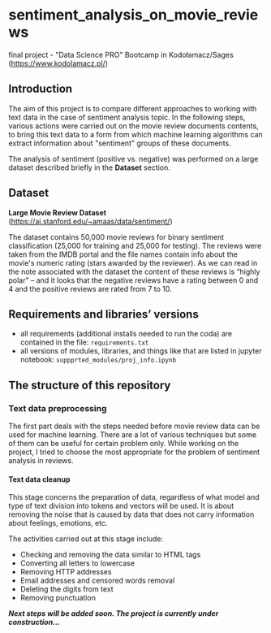 # sentiment_analysis_on_movie_reviews
final project - "Data Science PRO" Bootcamp in Kodołamacz/Sages (https://www.kodolamacz.pl/)

## Introduction
The aim of this project is to compare different approaches to working with text data in the case of sentiment analysis topic. In the following steps, various actions were carried out on the movie review documents contents, to bring this text data to a form from which machine learning algorithms can extract information about "sentiment" groups of these documents.

The analysis of sentiment (positive vs. negative) was performed on a large dataset described briefly in the **Dataset** section.

## Dataset
**Large Movie Review Dataset** (https://ai.stanford.edu/~amaas/data/sentiment/)

The dataset contains 50,000 movie reviews for binary sentiment classification (25,000 for training and 25,000 for testing). The reviews were taken from the IMDB portal and the file names contain info about the movie's numeric rating (stars awarded by the reviewer). As we can read in the note associated with the dataset the content of these reviews is “highly polar” – and it looks that the negative reviews have a rating between 0 and 4 and the positive reviews are rated from 7 to 10.

## Requirements and libraries’ versions
- all requirements (additional installs needed to run the coda) are contained in the file: `requirements.txt`
- all versions of modules, libraries, and things like that are listed in jupyter notebook: `suppprted_modules/proj_info.ipynb`

## The structure of this repository

### Text data preprocessing
The first part deals with the steps needed before movie review data can be used for machine learning. 
There are a lot of various techniques but some of them can be useful for certain problem only. 
While working on the project, I tried to choose the most appropriate for the problem of sentiment analysis in reviews.

#### Text data cleanup
This stage concerns the preparation of data, regardless of what model and type of text division into tokens and vectors will be used. 
It is about removing the noise that is caused by data that does not carry information about feelings, emotions, etc.

The activities carried out at this stage include:

- Checking and removing the data similar to HTML tags
- Converting all letters to lowercase
- Removing HTTP addresses
- Email addresses and censored words removal
- Deleting the digits from text
- Removing punctuation


***Next steps will be added soon. 
The project is currently under construction…***